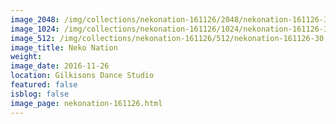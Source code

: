 ```yaml
---
image_2048: /img/collections/nekonation-161126/2048/nekonation-161126-30.jpg
image_1024: /img/collections/nekonation-161126/1024/nekonation-161126-30.jpg
image_512: /img/collections/nekonation-161126/512/nekonation-161126-30.jpg
image_title: Neko Nation
weight: 
image_date: 2016-11-26
location: Gilkisons Dance Studio
featured: false
isblog: false
image_page: nekonation-161126.html
---
```

